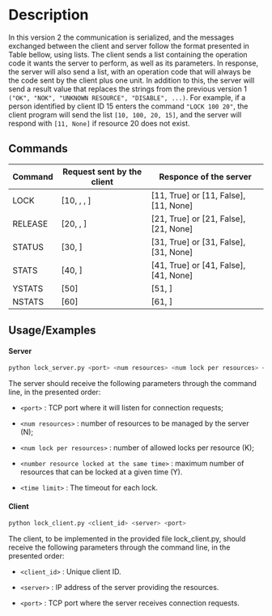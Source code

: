 # Description

In this version 2 the communication is serialized, and the messages exchanged between the client and server follow the format presented in Table bellow, using lists. The client sends a list containing the operation code it wants the server to perform, as well as its parameters. In response, the server will also send a list, with an operation code that will always be the code sent by the client plus one unit. In addition to this, the server will send a result value that replaces the strings from the previous version 1 `("OK", "NOK", "UNKNOWN RESOURCE", "DISABLE", ...)`. For example, if a person identified by client ID 15 enters the command `"LOCK 100 20"`, the client program will send the list `[10, 100, 20, 15]`, and the server will respond with `[11, None]` if resource 20 does not exist.

## Commands

| Command | Request sent by the client                      | Responce of the server                |
| ------- | ----------------------------------------------- | ------------------------------------- |
| LOCK    | [10, <time limit>, <resource num>, <client id>] | [11, True] or [11, False], [11, None] |
| RELEASE | [20, <resource num>, <client id>]               | [21, True] or [21, False], [21, None] |
| STATUS  | [30, <resource num>]                            | [31, True] or [31, False], [31, None] |
| STATS   | [40, <resource num>]                            | [41, True] or [41, False], [41, None] |
| YSTATS  | [50]                                            | [51, <num locked resources in k>]     |
| NSTATS  | [60]                                            | [61, <num avaiable resouces>]         |

## Usage/Examples

#### Server

```bash
python lock_server.py <port> <num resources> <num lock per resources> <num resource locked at the same time> <time limit>

```

The server should receive the following parameters through the command line, in the presented order:

- `<port>` : TCP port where it will listen for connection requests;

- `<num resources>` : number of resources to be managed by the server (N);

- `<num lock per resources>` : number of allowed locks per resource (K);

- `<number resource locked at the same time>` : maximum number of resources that can be locked at a given time (Y).

- `<time limit>` : The timeout for each lock.

#### Client

```bash
python lock_client.py <client_id> <server> <port>
```

The client, to be implemented in the provided file lock_client.py, should receive the following parameters through the command line, in the presented order:

- `<client_id>` : Unique client ID.

- `<server>` : IP address of the server providing the resources.

- `<port>` : TCP port where the server receives connection requests.
